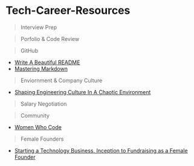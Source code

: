 # Tech-Career-Resources

> Interview Prep

> Porfolio & Code Review

> GitHub
- [Write A Beautiful README](https://blog.bitsrc.io/how-to-write-beautiful-and-meaningful-readme-md-for-your-next-project-897045e3f991 "How to Write Beautiful and Meaningful README.md")
- [Mastering Markdown](https://guides.github.com/features/mastering-markdown/ "Mastering Markdown")

> Enviornment & Company Culture
- [Shaping Engineering Culture In A Chaotic Environment](https://www.youtube.com/watch?v=34t3zE2yPHY&list=PLVcEZG2JPVhcqhyjIthVDmyKyyATGAMPC "Shaping Engineering Culture In A Chaotic Environment")

> Salary Negotiation

> Community
- [Women Who Code](https://www.womenwhocode.com "Women Who Code")

> Female Founders
- [Starting a Technology Business, Inception to Fundraising as a Female Founder
](https://www.youtube.com/watch?v=T9hrYuKpxfo&list=PLVcEZG2JPVhcqhyjIthVDmyKyyATGAMPC&index=3")
